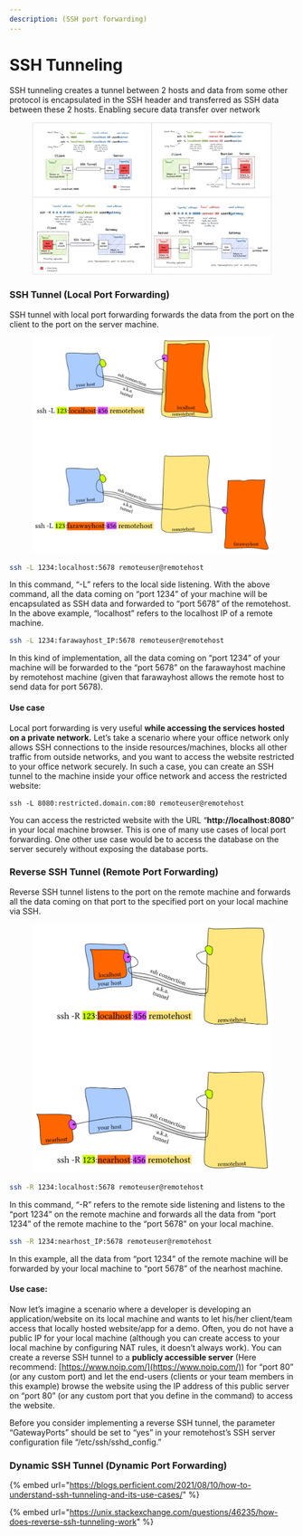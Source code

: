 ```yaml
---
description: (SSH port forwarding)
---
```


# SSH Tunneling

SSH tunneling creates a tunnel between 2 hosts and data from some other protocol is encapsulated in the SSH header and transferred as SSH data between these 2 hosts. Enabling secure data transfer over network

<figure><img src="../.gitbook/assets/image (2) (4).png" alt=""><figcaption></figcaption></figure>

### SSH Tunnel (Local Port Forwarding)

SSH tunnel with local port forwarding forwards the data from the port on the client to the port on the server machine.

<figure><img src="../.gitbook/assets/image (7).png" alt=""><figcaption></figcaption></figure>

```bash
ssh -L 1234:localhost:5678 remoteuser@remotehost
```

In this command, “-L” refers to the local side listening. With the above command, all the data coming on “port 1234” of your machine will be encapsulated as SSH data and forwarded to “port 5678” of the remotehost. In the above example, “localhost” refers to the localhost IP of a remote machine.

```bash
ssh -L 1234:farawayhost_IP:5678 remoteuser@remotehost
```

In this kind of implementation, all the data coming on “port 1234” of your machine will be forwarded to the “port 5678” on the farawayhost machine by remotehost machine (given that farawayhost allows the remote host to send data for port 5678).

#### Use case

Local port forwarding is very useful **while accessing the services hosted on a private network.** Let’s take a scenario where your office network only allows SSH connections to the inside resources/machines, blocks all other traffic from outside networks, and you want to access the website restricted to your office network securely. In such a case, you can create an SSH tunnel to the machine inside your office network and access the restricted website:

```shell
ssh -L 8080:restricted.domain.com:80 remoteuser@remotehost
```

You can access the restricted website with the URL “**http://localhost:8080**” in your local machine browser. This is one of many use cases of local port forwarding. One other use case would be to access the database on the server securely without exposing the database ports.

### Reverse SSH Tunnel (Remote Port Forwarding)

Reverse SSH tunnel listens to the port on the remote machine and forwards all the data coming on that port to the specified port on your local machine via SSH.

<figure><img src="../.gitbook/assets/image (7) (4).png" alt=""><figcaption></figcaption></figure>

```bash
ssh -R 1234:localhost:5678 remoteuser@remotehost
```

In this command, “-R” refers to the remote side listening and listens to the “port 1234” on the remote machine and forwards all the data from “port 1234” of the remote machine to the “port 5678” on your local machine.

```bash
ssh -R 1234:nearhost_IP:5678 remoteuser@remotehost
```

In this example, all the data from “port 1234” of the remote machine will be forwarded by your local machine to “port 5678” of the nearhost machine.

#### Use case:

Now let’s imagine a scenario where a developer is developing an application/website on its local machine and wants to let his/her client/team access that locally hosted website/app for a demo. Often, you do not have a public IP for your local machine (although you can create access to your local machine by configuring NAT rules, it doesn’t always work). You can create a reverse SSH tunnel to a **publicly accessible server** (Here recommend: [https://www.noip.com/](https://www.noip.com/)) for “port 80” (or any custom port) and let the end-users (clients or your team members in this example) browse the website using the IP address of this public server on “port 80” (or any custom port that you define in the command) to access the website.

Before you consider implementing a reverse SSH tunnel, the parameter “GatewayPorts” should be set to “yes” in your remotehost’s SSH server configuration file “/etc/ssh/sshd\_config.”

### Dynamic SSH Tunnel (Dynamic Port Forwarding)

{% embed url="https://blogs.perficient.com/2021/08/10/how-to-understand-ssh-tunneling-and-its-use-cases/" %}

{% embed url="https://unix.stackexchange.com/questions/46235/how-does-reverse-ssh-tunneling-work" %}
